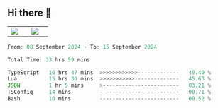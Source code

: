 ## Hi there 👋

<p align="center">
  <table align="center">
  <tr border="none">
  <td width="35%" align="center">
    <img  align="center"  src="http://github-profile-summary-cards.vercel.app/api/cards/stats?username=ricepunk&theme=github_dark" />
  </td>
    
  <td width="65%" align="center">
    <img  align="center"  src="http://github-profile-summary-cards.vercel.app/api/cards/profile-details?username=ricepunk&theme=github_dark" />
  </td>
  </tr>
  </table>
</p>

<!--START_SECTION:waka-->

```typescript
From: 08 September 2024 - To: 15 September 2024

Total Time: 33 hrs 59 mins

TypeScript   16 hrs 47 mins  >>>>>>>>>>>>-------------   49.40 %
Lua          15 hrs 30 mins  >>>>>>>>>>>--------------   45.63 %
JSON         1 hr 5 mins     >------------------------   03.21 %
TSConfig     14 mins         -------------------------   00.71 %
Bash         10 mins         -------------------------   00.52 %
```

<!--END_SECTION:waka-->
